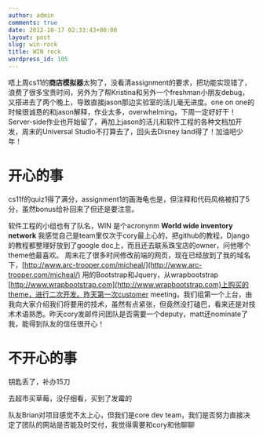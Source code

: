 ```yaml
---
author: admin
comments: true
date: 2012-10-17 02:33:43+00:00
layout: post
slug: win-rock
title: WIN rock
wordpress_id: 105
---
```


唔上周cs11的**商店模拟器**太狗了，没看清assignment的要求，把功能实现错了，浪费了很多宝贵时间，另外为了帮Kristina和另外一个freshman小朋友debug，又搭进去了两个晚上，导致直接jason那边实验室的活儿毫无进度。one on one的时候很诚恳的和jason解释，作业太多，overwhelming，下周一定好好干！Server-side作业也开始留了，再加上jason的活儿和软件工程的各种文档加开发，周末的Universal Studio不打算去了，回头去Disney land得了！加油吧少年！



# 开心的事



cs11f的quiz1得了满分，assignment1的画海龟也是，但注释和代码风格被扣了5分，虽然bonus给补回来了但还是要注意。

软件工程的小组也有了队名，WIN 是个acronynm **World wide inventory network** 我感觉自己是team里仅次于cory最上心的，把github的教程，Django的教程都整理好放到了google doc上，而且还去联系珠宝店的owner，问他哪个theme他最喜欢。 周末花了很多时间修改前端的网页，现在已经放到了我的域名下，[http://www.arc-trooper.com/micheal/](http://www.arc-trooper.com/micheal/) 用的Bootstrap和Jquery，从wrapbootstrap [http://www.wrapbootstrap.com](http://www.wrapbootstrap.com)上购买的theme，进行二次开发。昨天第一次customer meeting，我们组第一个上台，由我向大家介绍我们将要用的技术，虽然有点紧张，但竟然没打磕巴，看来还是对技术术语熟悉。昨天cory发邮件问团队是否需要一个deputy，matt还nominate了我，能得到队友的信任很开心！



# 不开心的事



钥匙丢了，补办15刀

去超市买草莓，没仔细看，买到了发霉的

队友Brian对项目感觉不太上心，但我们是core dev team，我们是否努力直接决定了团队的网站是否能及时交付，我觉得需要和cory和他聊聊

